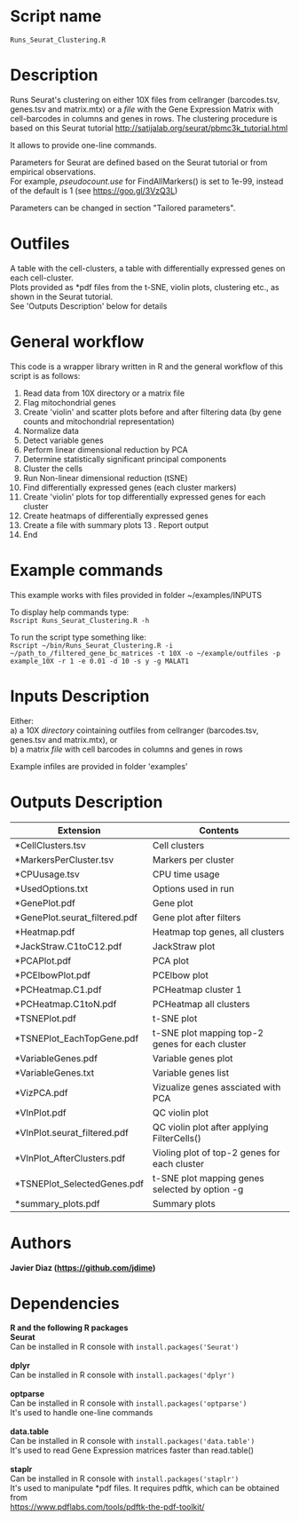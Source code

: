 
  
Script name
================
`Runs_Seurat_Clustering.R`


Description
================
Runs Seurat's clustering on either 10X files from cellranger (barcodes.tsv, genes.tsv and matrix.mtx)
or a *file* with the Gene Expression Matrix with cell-barcodes in columns and genes in rows.
The clustering procedure is based on this Seurat tutorial http://satijalab.org/seurat/pbmc3k_tutorial.html

It allows to provide one-line commands.

Parameters for Seurat are defined based on the Seurat tutorial or from empirical observations.<br />
For example, *pseudocount.use* for FindAllMarkers() is set to 1e-99, instead of the default is 1 (see https://goo.gl/3VzQ3L)

Parameters can be changed in section "Tailored parameters".
 
Outfiles
================
A table with the cell-clusters, a table with differentially expressed genes on each cell-cluster.<br />
Plots provided as \*pdf files from the t-SNE, violin plots, clustering etc., as shown in the Seurat tutorial.<br />
See 'Outputs Description' below for details

General workflow
================
This code is a wrapper library written in R and the general workflow of this script is as follows:
  1. Read data from 10X directory or a matrix file
  2. Flag mitochondrial genes
  3. Create 'violin' and scatter plots before and after filtering data (by gene counts and mitochondrial representation)
  4. Normalize data
  5. Detect variable genes
  6. Perform linear dimensional reduction by PCA
  7. Determine statistically significant principal components
  8. Cluster the cells
  9. Run Non-linear dimensional reduction (tSNE)
  10. Find differentially expressed genes (each cluster markers)
  11. Create 'violin' plots for top differentially expressed genes for each cluster
  12. Create heatmaps of differentially expressed genes
  13. Create a file with summary plots
  13 . Report output
  14. End

Example commands
================
This example works with files provided in folder ~/examples/INPUTS<br />

To display help commands type: <br />
`Rscript Runs_Seurat_Clustering.R -h`

To run the script type something like:<br />
`Rscript ~/bin/Runs_Seurat_Clustering.R -i ~/path_to_/filtered_gene_bc_matrices -t 10X -o ~/example/outfiles -p example_10X -r 1 -e 0.01 -d 10 -s y -g MALAT1`

Inputs Description
================

Either:<br />
a) a 10X *directory* cointaining outfiles from cellranger (barcodes.tsv, genes.tsv and matrix.mtx), or<br />
b) a matrix *file* with cell barcodes in columns and genes in rows

Example infiles are provided in folder 'examples'

Outputs Description
================
| Extension |  Contents |
| ------------------------------ |  -----------------------------------------------------   |
| *CellClusters.tsv              |  Cell clusters                                           |
| *MarkersPerCluster.tsv         |  Markers per cluster                                     |
| *CPUusage.tsv                  |  CPU time usage                                          |
| *UsedOptions.txt               |  Options used in run                                     |
| *GenePlot.pdf                  |  Gene plot                                               |
| *GenePlot.seurat_filtered.pdf  |  Gene plot after filters                                 |
| *Heatmap.pdf                   |  Heatmap top genes, all clusters                         |
| *JackStraw.C1toC12.pdf         |  JackStraw plot                                          |
| *PCAPlot.pdf                   |  PCA plot                                                |
| *PCElbowPlot.pdf               |  PCElbow plot                                            |
| *PCHeatmap.C1.pdf              |  PCHeatmap cluster 1                                     |
| *PCHeatmap.C1toN.pdf           |  PCHeatmap all clusters                                  |
| *TSNEPlot.pdf                  |  t-SNE plot                                              |
| *TSNEPlot_EachTopGene.pdf      |  t-SNE plot mapping top-2 genes for each cluster         |
| *VariableGenes.pdf             |  Variable genes plot                                     |
| *VariableGenes.txt             |  Variable genes list                                     |
| *VizPCA.pdf                    |  Vizualize genes assciated with PCA                      |
| *VlnPlot.pdf                   |  QC violin plot                                          |
| *VlnPlot.seurat_filtered.pdf   |  QC violin plot after applying FilterCells()             |
| *VlnPlot_AfterClusters.pdf     |  Violing plot of top-2 genes for each cluster            |
| *TSNEPlot_SelectedGenes.pdf    |  t-SNE plot mapping genes selected by option -g          |
| *summary_plots.pdf             |  Summary plots                                           |


Authors
================

**Javier Diaz (https://github.com/jdime)**

Dependencies
================

**R and the following R packages** <br />
**Seurat** <br />
Can be installed in R console with `install.packages('Seurat')`<br /><br />
**dplyr** <br />
Can be installed in R console with `install.packages('dplyr')`<br /><br />
**optparse**<br />
Can be installed in R console with `install.packages('optparse')`<br />
It's used to handle one-line commands<br /><br />
**data.table**<br />
Can be installed in R console with `install.packages('data.table')`<br />
It's used to read Gene Expression matrices faster than read.table()<br /><br />
**staplr**<br />
Can be installed in R console with `install.packages('staplr')`<br />
It's used to manipulate *pdf files. It requires pdftk, which can be obtained from<br />
https://www.pdflabs.com/tools/pdftk-the-pdf-toolkit/<br /><br />
